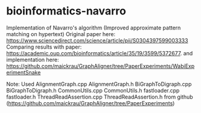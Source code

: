 # bioinformatics-navarro
Implementation of Navarro's algorithm (Improved approximate pattern matching on hypertext) 
Original paper here: https://www.sciencedirect.com/science/article/pii/S0304397599003333 
Comparing results with paper: https://academic.oup.com/bioinformatics/article/35/19/3599/5372677. 
and implementation here: https://github.com/maickrau/GraphAligner/tree/PaperExperiments/WabiExperimentSnake

Note:
Used 
    AlignmentGraph.cpp
    AlignmentGraph.h
    BiGraphToDigraph.cpp
    BiGraphToDigraph.h
    CommonUtils.cpp
    CommonUtils.h
    fastloader.cpp
    fastloader.h
    ThreadReadAssertion.cpp
    ThreadReadAssertion.h
from github (https://github.com/maickrau/GraphAligner/tree/PaperExperiments)